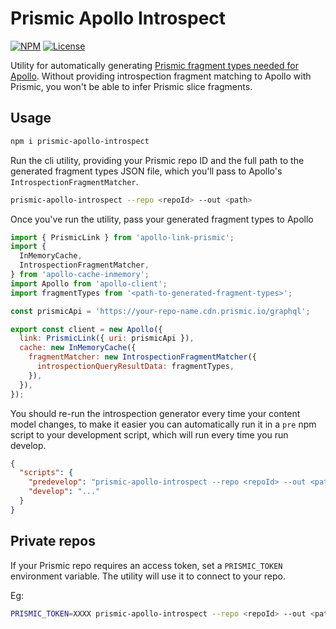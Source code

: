 # Prismic Apollo Introspect

[![NPM](https://img.shields.io/npm/v/prismic-apollo-introspect)](https://www.npmjs.com/package/prismic-apollo-introspect) [![License](https://img.shields.io/npm/l/prismic-apollo-introspect)](https://github.com/madeleineostoja/prismic-apollo-introspect/blob/master/LICENSE.md)

Utility for automatically generating [Prismic fragment types needed for Apollo](https://prismic.io/docs/technologies/introspection-fragment-matching-with-graphql). Without providing introspection fragment matching to Apollo with Prismic, you won't be able to infer Prismic slice fragments.

## Usage

```sh
npm i prismic-apollo-introspect
```

Run the cli utility, providing your Prismic repo ID and the full path to the generated fragment types JSON file, which you'll pass to Apollo's `IntrospectionFragmentMatcher`.

```sh
prismic-apollo-introspect --repo <repoId> --out <path>
```

Once you've run the utility, pass your generated fragment types to Apollo

```js
import { PrismicLink } from 'apollo-link-prismic';
import {
  InMemoryCache,
  IntrospectionFragmentMatcher,
} from 'apollo-cache-inmemory';
import Apollo from 'apollo-client';
import fragmentTypes from '<path-to-generated-fragment-types>';

const prismicApi = 'https://your-repo-name.cdn.prismic.io/graphql';

export const client = new Apollo({
  link: PrismicLink({ uri: prismicApi }),
  cache: new InMemoryCache({
    fragmentMatcher: new IntrospectionFragmentMatcher({
      introspectionQueryResultData: fragmentTypes,
    }),
  }),
});
```

You should re-run the introspection generator every time your content model changes, to make it easier you can automatically run it in a `pre` npm script to your development script, which will run every time you run develop.

```json
{
  "scripts": {
    "predevelop": "prismic-apollo-introspect --repo <repoId> --out <path>",
    "develop": "..."
  }
}
```

## Private repos

If your Prismic repo requires an access token, set a `PRISMIC_TOKEN` environment variable. The utility will use it to connect to your repo.

Eg:

```sh
PRISMIC_TOKEN=XXXX prismic-apollo-introspect --repo <repoId> --out <path>
```
